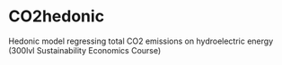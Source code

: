 # CO2hedonic
Hedonic model regressing total CO2 emissions on hydroelectric energy (300lvl Sustainability Economics Course)
